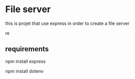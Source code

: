 
# File server

this is projet that use express in order to create a file server
 

re
## requirements 
npm install express

npm install dotenv 
